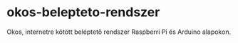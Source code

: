 # okos-belepteto-rendszer
Okos, internetre kötött beléptető rendszer Raspberri Pi és Arduino alapokon.
